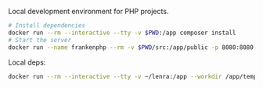 
Local development environment for PHP projects.

```bash
# Install dependencies
docker run --rm --interactive --tty -v $PWD:/app composer install
# Start the server
docker run --name frankenphp --rm -v $PWD/src:/app/public -p 8080:8080 -e 'SERVER_NAME=:8080' dunglas/frankenphp
```

Local deps:

```bash
docker run --rm --interactive --tty -v ~/lenra:/app --workdir /app/templates/template-franken-php composer install
```